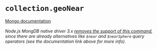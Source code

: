 # `collection.geoNear`

[Mongo documentation <i class="fa fa-external-link" style="position: relative; top: 2px;" />](https://docs.mongodb.com/manual/reference/command/geoNear)

Node.js MongDB native driver 3.x [removes the support of this command](https://github.com/mongodb/node-mongodb-native/blob/master/CHANGES_3.0.0.md#geonear-command-helper), since there are already alternatives like `$near` and `$nearSphere` query operators (see the documentation link above for more info).
